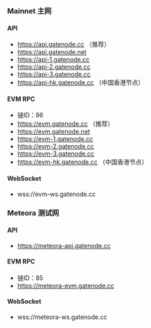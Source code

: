

### Mainnet 主网

#### API

* https://api.gatenode.cc  （推荐）
* https://api.gatenode.net
* https://api-1.gatenode.cc
* https://api-2.gatenode.cc
* https://api-3.gatenode.cc
* https://api-hk.gatenode.cc （中国香港节点）


#### EVM RPC

* 链ID：86
* https://evm.gatenode.cc （推荐）
* https://evm.gatenode.net
* https://evm-1.gatenode.cc
* https://evm-2.gatenode.cc
* https://evm-3.gatenode.cc 
* https://evm-hk.gatenode.cc （中国香港节点）

#### WebSocket

* wss://evm-ws.gatenode.cc


### Meteora 测试网

#### API

* https://meteora-api.gatenode.cc


#### EVM RPC

* 链ID：85
* https://meteora-evm.gatenode.cc

#### WebSocket

* wss://meteora-ws.gatenode.cc


